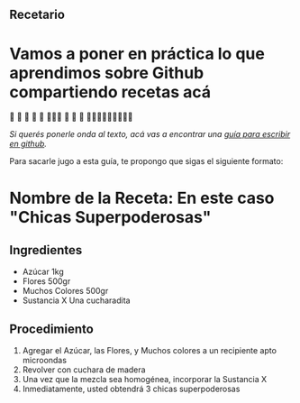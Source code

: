 ## Recetario 
# Vamos a poner en práctica lo que aprendimos sobre Github compartiendo recetas acá
:pizza: :hamburger: :fries: :poultry_leg: :meat_on_bone: :spaghetti::curry::sushi: :ramen: :doughnut:
:cake: :cookie::chocolate_bar::candy::apple::green_apple::tangerine::lemon::cherries::banana:

*Si querés ponerle onda al texto, acá vas a encontrar una [guía para escribir en github](https://help.github.com/es/github/writing-on-github).*

Para sacarle jugo a esta guía, te propongo que sigas el siguiente formato: 
# Nombre de la Receta: En este caso "Chicas Superpoderosas"
## Ingredientes
- Azúcar 1kg
- Flores 500gr
- Muchos Colores 500gr
- Sustancia X Una cucharadita

## Procedimiento
1. Agregar el Azúcar, las Flores, y Muchos colores a un recipiente apto microondas
2. Revolver con cuchara de madera
3. Una vez que la mezcla sea homogénea, incorporar la Sustancia X
4. Inmediatamente, usted obtendrá 3 chicas superpoderosas
